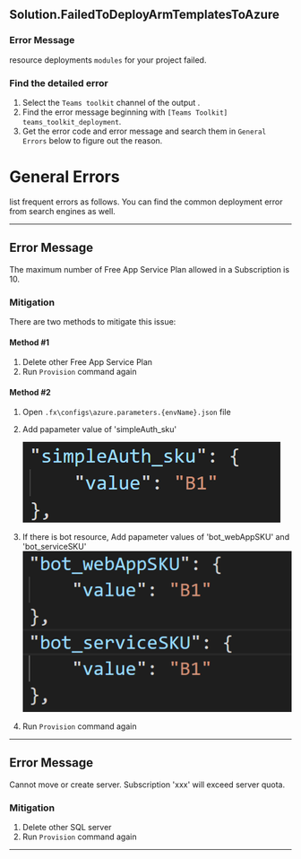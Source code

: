 ## Solution.FailedToDeployArmTemplatesToAzure

### Error Message

resource deployments `modules` for your project failed. 

### Find the detailed error
1. Select the `Teams toolkit` channel of the output .
1. Find the error message beginning with `[Teams Toolkit] teams_toolkit_deployment`.
1. Get the error code and error message and search them in `General Errors` below to figure out the reason.


# General Errors
list frequent errors as follows. You can find the common deployment error from search engines as well.
***
## Error Message
The maximum number of Free App Service Plan allowed in a Subscription is 10.

### Mitigation

There are two methods to mitigate this issue:
#### Method #1
1. Delete other Free App Service Plan
1. Run `Provision` command again

#### Method #2
1. Open `.fx\configs\azure.parameters.{envName}.json` file
1. Add papameter value of 'simpleAuth_sku' 

    ![image](../../images/fx-core/arm/simple-auth-sku-config.png)
1. If there is bot resource, Add papameter values of 'bot_webAppSKU' and 'bot_serviceSKU'
    ![image](../../images/fx-core/arm/bot-sku-config.png)
1. Run `Provision` command again

***

## Error Message
Cannot move or create server. Subscription 'xxx' will exceed server quota.

### Mitigation

1. Delete other SQL server
1. Run `Provision` command again

***
